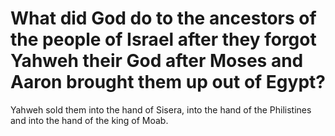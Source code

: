 # What did God do to the ancestors of the people of Israel after they forgot Yahweh their God after Moses and Aaron brought them up out of Egypt?

Yahweh sold them into the hand of Sisera, into the hand of the Philistines and into the hand of the king of Moab.
